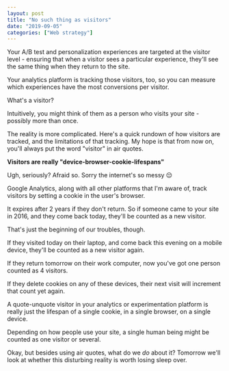 ```yaml
---
layout: post
title: "No such thing as visitors"
date: "2019-09-05"
categories: ["Web strategy"]
---
```


Your A/B test and personalization experiences are targeted at the visitor level - ensuring that when a visitor sees a particular experience, they'll see the same thing when they return to the site.

Your analytics platform is tracking those visitors, too, so you can measure which experiences have the most conversions per visitor.

What's a visitor?

Intuitively, you might think of them as a person who visits your site - possibly more than once.

The reality is more complicated. Here's a quick rundown of how visitors are tracked, and the limitations of that tracking. My hope is that from now on, you'll always put the word "visitor" in air quotes.

**Visitors are really "device-browser-cookie-lifespans"**

Ugh, seriously? Afraid so. Sorry the internet's so messy 😔

Google Analytics, along with all other platforms that I'm aware of, track visitors by setting a cookie in the user's browser.

It expires after 2 years if they don't return. So if someone came to your site in 2016, and they come back today, they'll be counted as a new visitor.

That's just the beginning of our troubles, though.

If they visited today on their laptop, and come back this evening on a mobile device, they'll be counted as a new visitor again.

If they return tomorrow on their work computer, now you've got one person counted as 4 visitors.

If they delete cookies on any of these devices, their next visit will increment that count yet again.

A quote-unquote visitor in your analytics or experimentation platform is really just the lifespan of a single cookie, in a single browser, on a single device.

Depending on how people use your site, a single human being might be counted as one visitor or several.

Okay, but besides using air quotes, what do we _do_ about it? Tomorrow we'll look at whether this disturbing reality is worth losing sleep over.

